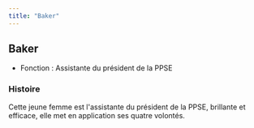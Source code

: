 ```yaml
---
title: "Baker"
---
```


Baker
-----





* Fonction : Assistante du président de la PPSE


### Histoire


Cette jeune femme est l'assistante du président de la PPSE, brillante et efficace, elle met en application ses quatre volontés.


